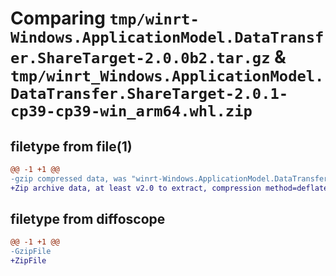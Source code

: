 # Comparing `tmp/winrt-Windows.ApplicationModel.DataTransfer.ShareTarget-2.0.0b2.tar.gz` & `tmp/winrt_Windows.ApplicationModel.DataTransfer.ShareTarget-2.0.1-cp39-cp39-win_arm64.whl.zip`

## filetype from file(1)

```diff
@@ -1 +1 @@
-gzip compressed data, was "winrt-Windows.ApplicationModel.DataTransfer.ShareTarget-2.0.0b2.tar", last modified: Sat Dec  2 18:19:52 2023, max compression
+Zip archive data, at least v2.0 to extract, compression method=deflate
```

## filetype from diffoscope

```diff
@@ -1 +1 @@
-GzipFile
+ZipFile
```

